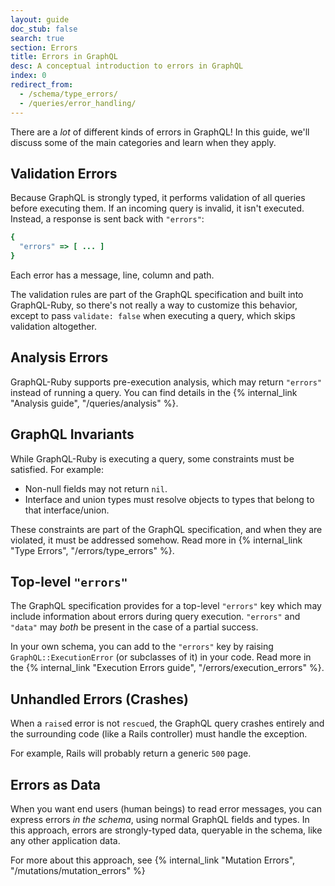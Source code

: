 ```yaml
---
layout: guide
doc_stub: false
search: true
section: Errors
title: Errors in GraphQL
desc: A conceptual introduction to errors in GraphQL
index: 0
redirect_from:
  - /schema/type_errors/
  - /queries/error_handling/
---
```


There are a _lot_ of different kinds of errors in GraphQL! In this guide, we'll discuss some of the main categories and learn when they apply.

## Validation Errors

Because GraphQL is strongly typed, it performs validation of all queries before executing them. If an incoming query is invalid, it isn't executed. Instead, a response is sent back with `"errors"`:

```ruby
{
  "errors" => [ ... ]
}
```

Each error has a message, line, column and path.

The validation rules are part of the GraphQL specification and built into GraphQL-Ruby, so there's not really a way to customize this behavior, except to pass `validate: false` when executing a query, which skips validation altogether.

## Analysis Errors

GraphQL-Ruby supports pre-execution analysis, which may return `"errors"` instead of running a query. You can find details in the {% internal_link "Analysis guide", "/queries/analysis" %}.

## GraphQL Invariants

While GraphQL-Ruby is executing a query, some constraints must be satisfied. For example:

- Non-null fields may not return `nil`.
- Interface and union types must resolve objects to types that belong to that interface/union.

These constraints are part of the GraphQL specification, and when they are violated, it must be addressed somehow. Read more in {% internal_link "Type Errors", "/errors/type_errors" %}.

## Top-level `"errors"`

The GraphQL specification provides for a top-level `"errors"` key which may include information about errors during query execution. `"errors"` and `"data"` may _both_ be present in the case of a partial success.

In your own schema, you can add to the `"errors"` key by raising `GraphQL::ExecutionError` (or subclasses of it) in your code. Read more in the {% internal_link "Execution Errors guide", "/errors/execution_errors" %}.

## Unhandled Errors (Crashes)

When a `raise`d error is not `rescue`d, the GraphQL query crashes entirely and the surrounding code (like a Rails controller) must handle the exception.

For example, Rails will probably return a generic `500` page.

## Errors as Data

When you want end users (human beings) to read error messages, you can express errors _in the schema_, using normal GraphQL fields and types. In this approach, errors are strongly-typed data, queryable in the schema, like any other application data.

For more about this approach, see {% internal_link "Mutation Errors", "/mutations/mutation_errors" %}
